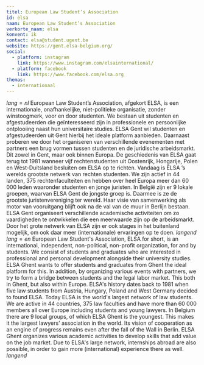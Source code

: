 ```yaml
---
titel: European Law Student’s Association
id: elsa
naam: European Law Student’s Association
verkorte_naam: elsa
konvent: ik
contact: elsa@student.ugent.be
website: https://gent.elsa-belgium.org/
social:
  - platform: instagram
    link: https://www.instagram.com/elsainternational/
  - platform: facebook
    link: https://www.facebook.com/elsa.org
themas:
  - internationaal
---
```


$lang=nl$ 
European Law Student’s Association, afgekort ELSA, is een internationale, onafhankelijke, niet-politieke organisatie, zonder winstoogmerk, voor en door studenten. We bestaan uit studenten en afgestudeerden die geïnteresseerd zijn in professionele en persoonlijke ontplooiing naast hun universitaire studies. ELSA Gent wil studenten en afgestudeerden uit Gent hierbij het ideale platform aanbieden. Daarnaast proberen we door het organiseren van verschillende evenementen met partners een brug vormen tussen studenten en de juridische arbeidsmarkt. Dit zowel in Gent, maar ook binnen Europa. De geschiedenis van ELSA gaat terug tot 1981 wanneer vijf rechtenstudenten uit Oostenrijk, Hongarije, Polen en West-Duitsland besluiten om ELSA op te richten. Vandaag is ELSA ’s werelds grootste netwerk van rechten studenten. We zijn actief in 44 landen, 375 rechtenfaculteiten en hebben over heel Europa meer dan 60 000 leden waaronder studenten en jonge juristen. In België zijn er 9 lokale groepen, waarvan ELSA Gent de jongste groep is. Daarmee is ze de grootste juristenvereniging ter wereld. Haar visie van samenwerking als motor van vooruitgang blijft ook na de val van de muur in Berlijn bestaan. ELSA Gent organiseert verschillende academische activiteiten om zo vaardigheden te ontwikkelen die een meerwaarde zijn op de arbeidsmarkt. Door het grote netwerk van ELSA zijn er ook stages in het buitenland mogelijk, om ook daar meer (internationale) ervaringen op te doen.
$langend$ 
$lang=en$ 
European Law Student's Association, ELSA for short, is an international, independent, non-political, non-profit organization, for and by students. We consist of students and graduates who are interested in professional and personal development alongside their university studies. ELSA Ghent wants to offer students and graduates from Ghent the ideal platform for this. In addition, by organizing various events with partners, we try to form a bridge between students and the legal labor market. This both in Ghent, but also within Europe. ELSA's history dates back to 1981 when five law students from Austria, Hungary, Poland and West Germany decided to found ELSA. Today ELSA is the world's largest network of law students. We are active in 44 countries, 375 law faculties and have more than 60 000 members all over Europe including students and young lawyers. In Belgium there are 9 local groups, of which ELSA Ghent is the youngest. This makes it the largest lawyers' association in the world. Its vision of cooperation as an engine of progress remains even after the fall of the Wall in Berlin. ELSA Ghent organizes various academic activities to develop skills that add value on the job market. Due to ELSA's large network, internships abroad are also possible, in order to gain more (international) experience there as well.
$langend$
